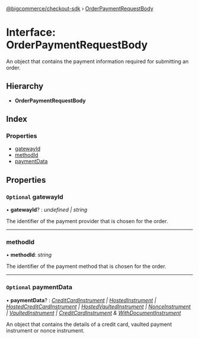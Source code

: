 [@bigcommerce/checkout-sdk](../README.md) › [OrderPaymentRequestBody](orderpaymentrequestbody.md)

# Interface: OrderPaymentRequestBody

An object that contains the payment information required for submitting an
order.

## Hierarchy

* **OrderPaymentRequestBody**

## Index

### Properties

* [gatewayId](orderpaymentrequestbody.md#optional-gatewayid)
* [methodId](orderpaymentrequestbody.md#methodid)
* [paymentData](orderpaymentrequestbody.md#optional-paymentdata)

## Properties

### `Optional` gatewayId

• **gatewayId**? : *undefined | string*

The identifier of the payment provider that is chosen for the order.

___

###  methodId

• **methodId**: *string*

The identifier of the payment method that is chosen for the order.

___

### `Optional` paymentData

• **paymentData**? : *[CreditCardInstrument](creditcardinstrument.md) | [HostedInstrument](hostedinstrument.md) | [HostedCreditCardInstrument](../README.md#hostedcreditcardinstrument) | [HostedVaultedInstrument](../README.md#hostedvaultedinstrument) | [NonceInstrument](nonceinstrument.md) | [VaultedInstrument](vaultedinstrument.md) | [CreditCardInstrument](creditcardinstrument.md) & [WithDocumentInstrument](withdocumentinstrument.md)*

An object that contains the details of a credit card, vaulted payment
instrument or nonce instrument.
